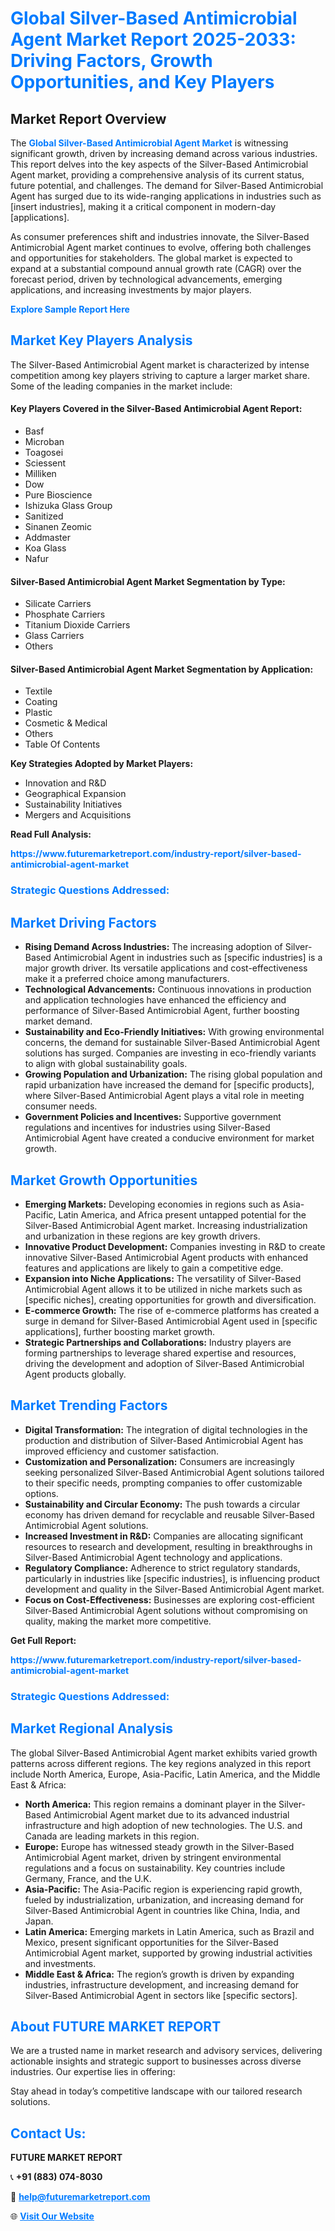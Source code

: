 <h1 style="color: #007BFF;">Global Silver-Based Antimicrobial Agent Market Report 2025-2033: Driving Factors, Growth Opportunities, and Key Players</h1>

<section id="overview">
<h2>Market Report Overview</h2>
<p>The <a href="https://www.futuremarketreport.com/industry-report/silver-based-antimicrobial-agent-market" style="color: #007BFF; text-decoration: none;"><strong>Global Silver-Based Antimicrobial Agent Market</strong></a> is witnessing significant growth, driven by increasing demand across various industries. This report delves into the key aspects of the Silver-Based Antimicrobial Agent market, providing a comprehensive analysis of its current status, future potential, and challenges. The demand for Silver-Based Antimicrobial Agent has surged due to its wide-ranging applications in industries such as [insert industries], making it a critical component in modern-day [applications].</p>
<p>As consumer preferences shift and industries innovate, the Silver-Based Antimicrobial Agent market continues to evolve, offering both challenges and opportunities for stakeholders. The global market is expected to expand at a substantial compound annual growth rate (CAGR) over the forecast period, driven by technological advancements, emerging applications, and increasing investments by major players.</p>
</section>

<section id="overview">
<p><a href="https://www.futuremarketreport.com/request-sample/reportId=30219" style="color: #007BFF; text-decoration: none;"><strong>Explore Sample Report Here</strong></a></p>
</section>

<section id="key-players">
<h2 style="color: #007BFF;">Market Key Players Analysis</h2>
<p>The Silver-Based Antimicrobial Agent market is characterized by intense competition among key players striving to capture a larger market share. Some of the leading companies in the market include:</p>
<h4>Key Players Covered in the Silver-Based Antimicrobial Agent Report:</h4>
<ul><li>Basf</li><li>Microban</li><li>Toagosei</li><li>Sciessent</li><li>Milliken</li><li>Dow</li><li>Pure Bioscience</li><li>Ishizuka Glass Group</li><li>Sanitized</li><li>Sinanen Zeomic</li><li>Addmaster</li><li>Koa Glass</li><li>Nafur</li></ul>
<h4>Silver-Based Antimicrobial Agent Market Segmentation by Type:</h4>
<ul><li>Silicate Carriers</li><li>Phosphate Carriers</li><li>Titanium Dioxide Carriers</li><li>Glass Carriers</li><li>Others</li></ul>

<h4>Silver-Based Antimicrobial Agent Market Segmentation by Application:</h4>
<ul><li>Textile</li><li>Coating</li><li>Plastic</li><li>Cosmetic &amp; Medical</li><li>Others</li><li>Table Of Contents</li></ul>
<p><strong>Key Strategies Adopted by Market Players:</strong></p>
<ul>
<li>Innovation and R&D</li>
<li>Geographical Expansion</li>
<li>Sustainability Initiatives</li>
<li>Mergers and Acquisitions</li>
</ul>
</section>

<section>
<p><strong>Read Full Analysis: </strong></p><a href="https://www.futuremarketreport.com/industry-report/silver-based-antimicrobial-agent-market" style="color: #007BFF; text-decoration: none;"><strong>https://www.futuremarketreport.com/industry-report/silver-based-antimicrobial-agent-market</strong></a>
<h3 style="color: #007BFF;">Strategic Questions Addressed:</h3>
</section>

<section id="driving-factors">
<h2 style="color: #007BFF;">Market Driving Factors</h2>
<ul>
<li><strong>Rising Demand Across Industries:</strong> The increasing adoption of Silver-Based Antimicrobial Agent in industries such as [specific industries] is a major growth driver. Its versatile applications and cost-effectiveness make it a preferred choice among manufacturers.</li>
<li><strong>Technological Advancements:</strong> Continuous innovations in production and application technologies have enhanced the efficiency and performance of Silver-Based Antimicrobial Agent, further boosting market demand.</li>
<li><strong>Sustainability and Eco-Friendly Initiatives:</strong> With growing environmental concerns, the demand for sustainable Silver-Based Antimicrobial Agent solutions has surged. Companies are investing in eco-friendly variants to align with global sustainability goals.</li>
<li><strong>Growing Population and Urbanization:</strong> The rising global population and rapid urbanization have increased the demand for [specific products], where Silver-Based Antimicrobial Agent plays a vital role in meeting consumer needs.</li>
<li><strong>Government Policies and Incentives:</strong> Supportive government regulations and incentives for industries using Silver-Based Antimicrobial Agent have created a conducive environment for market growth.</li>
</ul>
</section>

<section id="growth-opportunities">
<h2 style="color: #007BFF;">Market Growth Opportunities</h2>
<ul>
<li><strong>Emerging Markets:</strong> Developing economies in regions such as Asia-Pacific, Latin America, and Africa present untapped potential for the Silver-Based Antimicrobial Agent market. Increasing industrialization and urbanization in these regions are key growth drivers.</li>
<li><strong>Innovative Product Development:</strong> Companies investing in R&D to create innovative Silver-Based Antimicrobial Agent products with enhanced features and applications are likely to gain a competitive edge.</li>
<li><strong>Expansion into Niche Applications:</strong> The versatility of Silver-Based Antimicrobial Agent allows it to be utilized in niche markets such as [specific niches], creating opportunities for growth and diversification.</li>
<li><strong>E-commerce Growth:</strong> The rise of e-commerce platforms has created a surge in demand for Silver-Based Antimicrobial Agent used in [specific applications], further boosting market growth.</li>
<li><strong>Strategic Partnerships and Collaborations:</strong> Industry players are forming partnerships to leverage shared expertise and resources, driving the development and adoption of Silver-Based Antimicrobial Agent products globally.</li>
</ul>
</section>

<section id="trending-factors">
<h2 style="color: #007BFF;">Market Trending Factors</h2>
<ul>
<li><strong>Digital Transformation:</strong> The integration of digital technologies in the production and distribution of Silver-Based Antimicrobial Agent has improved efficiency and customer satisfaction.</li>
<li><strong>Customization and Personalization:</strong> Consumers are increasingly seeking personalized Silver-Based Antimicrobial Agent solutions tailored to their specific needs, prompting companies to offer customizable options.</li>
<li><strong>Sustainability and Circular Economy:</strong> The push towards a circular economy has driven demand for recyclable and reusable Silver-Based Antimicrobial Agent solutions.</li>
<li><strong>Increased Investment in R&D:</strong> Companies are allocating significant resources to research and development, resulting in breakthroughs in Silver-Based Antimicrobial Agent technology and applications.</li>
<li><strong>Regulatory Compliance:</strong> Adherence to strict regulatory standards, particularly in industries like [specific industries], is influencing product development and quality in the Silver-Based Antimicrobial Agent market.</li>
<li><strong>Focus on Cost-Effectiveness:</strong> Businesses are exploring cost-efficient Silver-Based Antimicrobial Agent solutions without compromising on quality, making the market more competitive.</li>
</ul>
</section>

<section>
<p><strong>Get Full Report: </strong></p><a href="https://www.futuremarketreport.com/industry-report/silver-based-antimicrobial-agent-market" style="color: #007BFF; text-decoration: none;"><strong>https://www.futuremarketreport.com/industry-report/silver-based-antimicrobial-agent-market</strong></a>
<h3 style="color: #007BFF;">Strategic Questions Addressed:</h3>
</section>


<section id="regional-analysis">
<h2 style="color: #007BFF;">Market Regional Analysis</h2>
<p>The global Silver-Based Antimicrobial Agent market exhibits varied growth patterns across different regions. The key regions analyzed in this report include North America, Europe, Asia-Pacific, Latin America, and the Middle East & Africa:</p>
<ul>
<li><strong>North America:</strong> This region remains a dominant player in the Silver-Based Antimicrobial Agent market due to its advanced industrial infrastructure and high adoption of new technologies. The U.S. and Canada are leading markets in this region.</li>
<li><strong>Europe:</strong> Europe has witnessed steady growth in the Silver-Based Antimicrobial Agent market, driven by stringent environmental regulations and a focus on sustainability. Key countries include Germany, France, and the U.K.</li>
<li><strong>Asia-Pacific:</strong> The Asia-Pacific region is experiencing rapid growth, fueled by industrialization, urbanization, and increasing demand for Silver-Based Antimicrobial Agent in countries like China, India, and Japan.</li>
<li><strong>Latin America:</strong> Emerging markets in Latin America, such as Brazil and Mexico, present significant opportunities for the Silver-Based Antimicrobial Agent market, supported by growing industrial activities and investments.</li>
<li><strong>Middle East & Africa:</strong> The region’s growth is driven by expanding industries, infrastructure development, and increasing demand for Silver-Based Antimicrobial Agent in sectors like [specific sectors].</li>
</ul>
</section>

<footer>
<h2 style="color: #007BFF;">About FUTURE MARKET REPORT</h2>
<p>We are a trusted name in market research and advisory services, delivering actionable insights and strategic support to businesses across diverse industries. Our expertise lies in offering:</p>

<p>Stay ahead in today’s competitive landscape with our tailored research solutions.</p>

<h2 style="color: #007BFF;">Contact Us:</h2>
<p><strong>FUTURE MARKET REPORT</strong></p>
<p>📞 <strong>+91 (883) 074-8030</strong></p>
<p>📧 <strong><a href="mailto:help@futuremarketreport.com" style="color: #007BFF;">help@futuremarketreport.com</a></strong></p>
<p>🌐 <strong><a href="https://www.futuremarketreport.com/" style="color: #007BFF;">Visit Our Website</a></strong></p>
</footer>